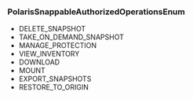 ### PolarisSnappableAuthorizedOperationsEnum
- DELETE_SNAPSHOT
- TAKE_ON_DEMAND_SNAPSHOT
- MANAGE_PROTECTION
- VIEW_INVENTORY
- DOWNLOAD
- MOUNT
- EXPORT_SNAPSHOTS
- RESTORE_TO_ORIGIN
